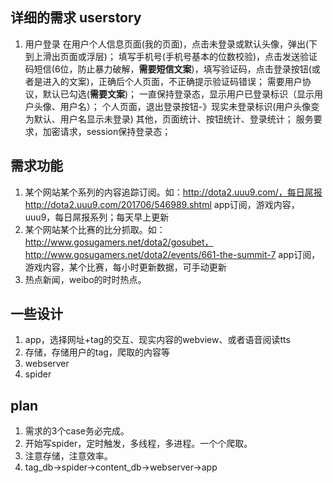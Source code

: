 ## 详细的需求 userstory
1. 用户登录
在用户个人信息页面(我的页面)，点击未登录或默认头像，弹出(下到上滑出页面或浮层)；
填写手机号(手机号基本的位数校验)，点击发送验证码短信(6位，防止暴力破解，**需要短信文案**)，填写验证码，点击登录按钮(或者是进入的文案)，正确后个人页面，不正确提示验证码错误；
需要用户协议，默认已勾选(**需要文案**)；
一直保持登录态，显示用户已登录标识（显示用户头像、用户名）；
个人页面，退出登录按钮-》现实未登录标识(用户头像变为默认、用户名显示未登录)
其他，页面统计、按钮统计、登录统计；
服务要求，加密请求，session保持登录态；



## 需求功能
1. 某个网站某个系列的内容追踪订阅。如：http://dota2.uuu9.com/，每日屌报http://dota2.uuu9.com/201706/546989.shtml
   app订阅，游戏内容，uuu9，每日屌报系列；每天早上更新
2. 某个网站某个比赛的比分抓取。如：http://www.gosugamers.net/dota2/gosubet，http://www.gosugamers.net/dota2/events/661-the-summit-7
   app订阅，游戏内容，某个比赛，每小时更新数据，可手动更新
3. 热点新闻，weibo的时时热点。

## 一些设计
1. app，选择网址+tag的交互、现实内容的webview、或者语音阅读tts
2. 存储，存储用户的tag，爬取的内容等
3. webserver
4. spider

## plan
1. 需求的3个case务必完成。
2. 开始写spider，定时触发，多线程，多进程。一个个爬取。
3. 注意存储，注意效率。
4. tag_db->spider->content_db->webserver->app
